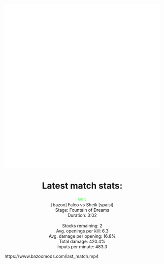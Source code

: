 <div align="center">
    <img src="https://github.com/nachoverdon/nachoverdon/blob/master/profile.svg" width="838" height="530"/>
<!--START_SECTION:slippi_stats-->
<div>
<h1>Latest match stats:</h1>
<p>
<span style="color: #5f5;">WIN</span>
<br>
<span>[bazoo] Falco vs Sheik [spaisi]</span>
<br>
<span>Stage: Fountain of Dreams</span>
<br>
<span>Duration: 3:02</span>
<br>
<br>
<span>Stocks remaining: 2</span><br>
<span>Avg. openings per kill: 6.3</span>
<br>
<span>Avg. damage per opening: 16.8%</span>
<br>
<span>Total damage: 420.4%</span>
<br>
<span>Inputs per minute: 483.3</span>
<br>
</p>
</div>
<!--END_SECTION:slippi_stats-->
</div>
https://www.bazoomods.com/last_match.mp4
